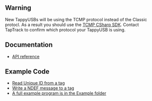 ## Warning
New TappyUSBs will be using the TCMP protocol instead of the Classic protocl. As a result you should use the [TCMP CSharp SDK](https://github.com/TapTrack/Tcmp-CSharp-SDK). Contact TapTrack to confirm which protocol your TappyUSB is using.

## Documentation
- [API reference](http://taptrack.github.io/TappyUSB-CSharp-SDK/)

## Example Code
- [Read Unique ID from a tag](http://taptrack.github.io/TappyUSB-CSharp-SDK/html/01c62086-fa9a-77f7-3f0f-4b133a52d240.htm)
- [Write a NDEF message to a tag](http://taptrack.github.io/TappyUSB-CSharp-SDK/html/73a5c86b-0caa-e79d-9e38-69b9a6373d3e.htm)
- [A full example program is in the Example folder](https://github.com/TapTrack/TappyUSB-CSharp-SDK/tree/master/Example)

